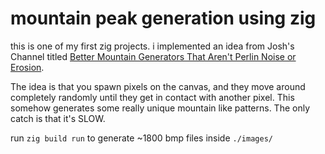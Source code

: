# mountain peak generation using zig
this is one of my first zig projects. i implemented an idea from Josh's Channel titled [Better Mountain Generators That Aren't Perlin Noise or Erosion](https://www.youtube.com/watch?v=gsJHzBTPG0Y).

The idea is that you spawn pixels on the canvas, and they move around completely randomly until they get in contact with another pixel. This somehow generates some really unique mountain like patterns.
The only catch is that it's SLOW.

run `zig build run` to generate ~1800 bmp files inside `./images/`
